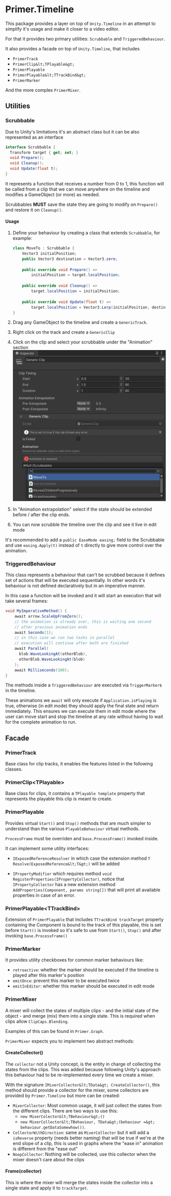 # Primer.Timeline

This package provides a layer on top of `Unity.Timeline` in an attempt to simplify it's usage and make it closer to a video editor.

For that it provides two primary utilities: `Scrubbable` and `TriggeredBehaviour`.

It also provides a facade on top of `Unity.Timeline`, that includes

- `PrimerTrack`
- `PrimerClip&lt;TPlayable&gt;`
- `PrimerPlayable`
- `PrimerPlayable&lt;TTrackBind&gt;`
- `PrimerMarker`

And the more complex `PrimerMixer`.

## Utilities

### Scrubbable

Due to Unity's limitations it's an abstract class but it can be also represented as an interface

```csharp
interface Scrubbable {
  Transform target { get; set; }
  void Prepare();
  void Cleanup();
  void Update(float t);
}
```

It represents a function that receives a number from 0 to 1, this function will be called from a clip that we can move anywhere on the timeline and modifies a GameObject (or more) as needed.

Scrubbables **MUST** save the state they are going to modify on `Prepare()` and restore it on `Cleanup()`.

#### Usage

1. Define your behaviour by creating a class that extends `Scrubbable`, for example:

    ```csharp
    class MoveTo : Scrubbable {
        Vector3 initialPosition;
        public Vector3 destination = Vector3.zero;

        public override void Prepare() =>
            initialPosition = target.localPosition;
   
        public override void Cleanup() =>
            target.localPosition = initialPosition;

        public override void Update(float t) =>
            target.localPosition = Vector3.Lerp(initialPosition, destination, t);
    }
    ```

2. Drag any GameObject to the timeline and create a `GenericTrack`.
3. Right click on the track and create a `GenericClip`
4. Click on the clip and select your scrubbable under the "Animation" section
    ![ScrubbableSelection](Documentation/ScrubbableSelection.png)
5. In "Animation extrapolation" select if the state should be extended before / after the clip ends.
6. You can now scrubble the timeline over the clip and see it live in edit mode

It's recommended to add a `public EaseMode easing;` field to the Scrubbable and use `easing.Apply(t)` instead of `t` directly to give more control over the animation.

### TriggeredBehaviour

This class represents a behaviour that can't be scrubbed because it defines set of actions that will be executed sequentially. In other words it's behaviour is not defined declaratively but in an imperative manner.

In this case a function will be invoked and it will start an execution that will take several frames:

```csharp
void MyImperativeMethod() {
    await arrow.ScaleUpFromZero();
    // the animation is already over, this is waiting one second
    // after previous animation ends
    await Seconds(1);
    // in this case we run two tasks in parallel
    // execution will continue after both are finished
    await Parallel(
      blob.WaveLookingAt(otherBlob),
      otherBlob.WaveLookingAt(blob)
    );
    await Milliseconds(100);
}
```

The methods inside a `TriggeredBehaviour` are executed via `TriggerMarker`s in the timeline.

These animations we `await` will only execute if `Application.isPlaying` is true, otherwise (in edit mode) they should apply the final state and return immediately. This ensures we can execute them in edit mode where the user can move start and stop the timeline at any rate without having to wait for the complete animation to run.


## Facade

### PrimerTrack

Base class for clip tracks, it enables the features listed in the following classes.

### PrimerClip&lt;TPlayable&gt;

Base class for clips, it contains a `TPlayable template` property that represents the playable this clip is meant to create.

### PrimerPlayable

Provides virtual `Start()` and `Stop()` methods that are much simpler to understand than the various `PlayableBehaviour` virtual methods.

`ProcessFrame` must be overriden and `base.ProcessFrame()` invoked inside.

It can implement some utility interfaces:

- `IExposedReferenceResolver` in which case the extension method `T Resolve(ExposedReference&lt;T&gt;)` will be added

- `IPropertyModifier` which requires method `void RegisterProperties(IPropertyCollector)`, notice that `IPropertyCollector` has a new extension method `AddProperties(Component, params string[])` that will print all available properties in case of an error.

### PrimerPlayable&lt;TTrackBind&gt;

Extension of `PrimerPlayable` that includes `TTrackBind trackTarget` property containing the Component is bound to the track of this playable, this is set before `Start()` is invoked so it's safe to use from `Start()`, `Stop()` and after invoking `base.ProcessFrame()`

### PrimerMarker

It provides utility checkboxes for common marker behaviours like:

- `retroactive`: whether the marker should be executed if the timeline is played after this marker's position 
- `emitOnce`: prevent this marker to be executed twice
- `emitInEditor`: whether this marker should be executed in edit mode

### PrimerMixer

A mixer will collect the states of multiple clips - and the initial state of the object - and merge (mix) them into a single state. This is required when clips allow `ClipCaps.Blending`.

Examples of this can be found in `Primer.Graph`.

`PrimerMixer` expects you to implement two abstract methods:

#### CreateCollector()

The `collector` not a Unity concept, is the entity in charge of collecting the states from the clips. This was added because following Unity's approach this behaviour had to be re-implemented every time we create a mixer.

With the signature `IMixerCollector&lt;TData&gt; CreateCollector()`, this method should provide a collector for the mixer, some collectors are provided by `Primer.Timeline` but more can be created:

- `MixerCollector`: Most common usage, it will just collect the states from the different clips. There are two ways to use this:
  - `new MixerColector&lt;TBehaviour&gt;()`
  - `new MixerCollector&lt;TBehaviour, TData&gt;(behaviour =&gt; behaviour.getDataSomewhow())`.
- `CollectorWithDirection`: same as `MixerCollector` but it will add a `isReverse` property (needs better naming) that will be true if we're at the end slope of a clip, this is used in graphs where the "ease in" animation is different from the "ease out"
- `NoopCollector`: Nothing will be collected, use this collector when the mixer doesn't care about the clips

#### Frame(collector)

This is where the mixer will merge the states inside the collector into a single state and apply it to `trackTarget`.
